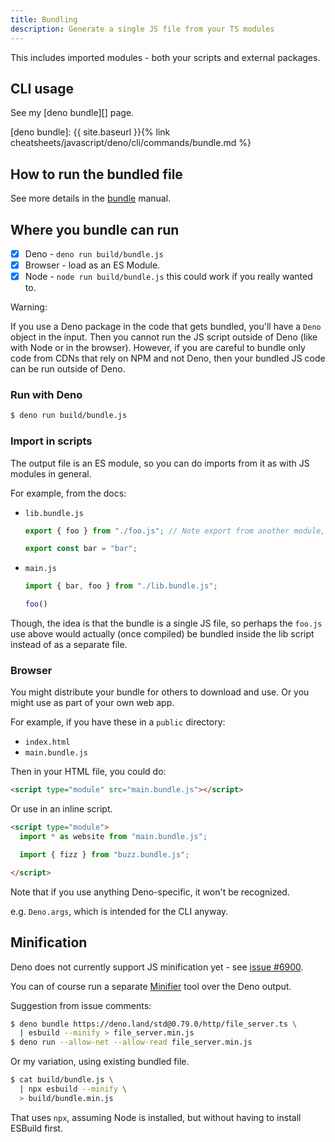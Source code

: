 ```yaml
---
title: Bundling
description: Generate a single JS file from your TS modules
---
```


This includes imported modules - both your scripts and external packages.


## CLI usage

See my [deno bundle][] page.

[deno bundle]: {{ site.baseurl }}{% link cheatsheets/javascript/deno/cli/commands/bundle.md %}


## How to run the bundled file

See more details in the [bundle](https://deno.land/manual/tools/bundler) manual.

## Where you bundle can run

- [x] Deno - `deno run build/bundle.js`
- [x] Browser - load as an ES Module.
- [x] Node - `node run build/bundle.js` this could work if you really wanted to.

Warning:

If you use a Deno package in the code that gets bundled, you'll have a `Deno` object in the input. Then you cannot run the JS script outside of Deno (like with Node or in the browser). However, if you are careful to bundle only code from CDNs that rely on NPM and not Deno, then your bundled JS code can be run outside of Deno.


### Run with Deno

```sh
$ deno run build/bundle.js
```

### Import in scripts

The output file is an ES module, so you can do imports from it as with JS modules in general.

For example, from the docs:

- `lib.bundle.js`
    ```js
    export { foo } from "./foo.js"; // Note export from another module, without an import.

    export const bar = "bar";
    ```
- `main.js`
    ```js
    import { bar, foo } from "./lib.bundle.js";
    
    foo()
    ```
    
Though, the idea is that the bundle is a single JS file, so perhaps the `foo.js` use above would actually (once compiled) be bundled inside the lib script instead of as a separate file.

### Browser

You might distribute your bundle for others to download and use. Or you might use as part of your own web app.

For example, if you have these in a `public` directory:

- `index.html`
- `main.bundle.js`

Then in your HTML file, you could do:

```html
<script type="module" src="main.bundle.js"></script>
```

Or use in an inline script.

```html
<script type="module">
  import * as website from "main.bundle.js";

  import { fizz } from "buzz.bundle.js";

</script>
```


Note that if you use anything Deno-specific, it won't be recognized.

e.g. `Deno.args`, which is intended for the CLI anyway.


## Minification

Deno does not currently support JS minification yet - see [issue #6900](https://github.com/denoland/deno/issues/6900).

You can of course run a separate [Minifier](https://michaelcurrin.github.io/dev-resources/resources/javascript/minifiers.html) tool over the Deno output.

Suggestion from issue comments:

```sh
$ deno bundle https://deno.land/std@0.79.0/http/file_server.ts \
  | esbuild --minify > file_server.min.js
$ deno run --allow-net --allow-read file_server.min.js
```

Or my variation, using existing bundled file. 

```sh
$ cat build/bundle.js \
  | npx esbuild --minify \
  > build/bundle.min.js
```

That uses `npx`, assuming Node is installed, but without having to install ESBuild first.
